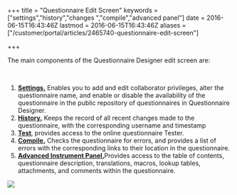 +++
title = "Questionnaire Edit Screen"
keywords = ["settings","history","changes ","compile","advanced panel"]
date = 2016-06-15T16:43:46Z
lastmod = 2016-06-15T16:43:46Z
aliases = ["/customer/portal/articles/2465740-questionnaire-edit-screen"]

+++

The main components of the Questionnaire Designer edit screen are:   
  
 

1.  [**Settings.**](/questionnaire-designer/settings) Enables you to add
    and edit collaborator privileges, alter the questionnaire name, and
    enable or disable the availability of the questionnaire in the
    public repository of questionnaires in Questionnaire Designer.  
2.  [**History.**](/questionnaire-designer/recent-changes-to-the-questionnaire)
    Keeps the record of all recent changes made to the questionnaire,
    with the corresponding username and timestamp
3.  **[**Test**](/questionnaire-designer/testing-your-questionnaire-with-the-online-tester)**,
    provides access to the online questionnaire Tester.
4.  [**Compile.**](/questionnaire-designer/compile) Checks the
    questionnaire for errors, and provides a list of errors with the
    corresponding links to their location in the questionnaire.
5.  [**Advanced Instrument
    Panel.**](/questionnaire-designer/panel-of-advanced-instruments)Provides
    access to the table of contents, questionnaire description,
    translations, macros, lookup tables, attachments, and comments
    within the questionnaire. 

  
  
![](/images/871992.png)
